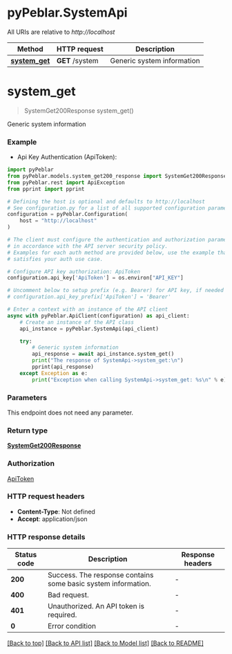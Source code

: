 # pyPeblar.SystemApi

All URIs are relative to *http://localhost*

Method | HTTP request | Description
------------- | ------------- | -------------
[**system_get**](SystemApi.md#system_get) | **GET** /system | Generic system information


# **system_get**
> SystemGet200Response system_get()

Generic system information

### Example

* Api Key Authentication (ApiToken):

```python
import pyPeblar
from pyPeblar.models.system_get200_response import SystemGet200Response
from pyPeblar.rest import ApiException
from pprint import pprint

# Defining the host is optional and defaults to http://localhost
# See configuration.py for a list of all supported configuration parameters.
configuration = pyPeblar.Configuration(
    host = "http://localhost"
)

# The client must configure the authentication and authorization parameters
# in accordance with the API server security policy.
# Examples for each auth method are provided below, use the example that
# satisfies your auth use case.

# Configure API key authorization: ApiToken
configuration.api_key['ApiToken'] = os.environ["API_KEY"]

# Uncomment below to setup prefix (e.g. Bearer) for API key, if needed
# configuration.api_key_prefix['ApiToken'] = 'Bearer'

# Enter a context with an instance of the API client
async with pyPeblar.ApiClient(configuration) as api_client:
    # Create an instance of the API class
    api_instance = pyPeblar.SystemApi(api_client)

    try:
        # Generic system information
        api_response = await api_instance.system_get()
        print("The response of SystemApi->system_get:\n")
        pprint(api_response)
    except Exception as e:
        print("Exception when calling SystemApi->system_get: %s\n" % e)
```



### Parameters

This endpoint does not need any parameter.

### Return type

[**SystemGet200Response**](SystemGet200Response.md)

### Authorization

[ApiToken](../README.md#ApiToken)

### HTTP request headers

 - **Content-Type**: Not defined
 - **Accept**: application/json

### HTTP response details

| Status code | Description | Response headers |
|-------------|-------------|------------------|
**200** | Success. The response contains some basic system information. |  -  |
**400** | Bad request. |  -  |
**401** | Unauthorized. An API token is required. |  -  |
**0** | Error condition |  -  |

[[Back to top]](#) [[Back to API list]](../README.md#documentation-for-api-endpoints) [[Back to Model list]](../README.md#documentation-for-models) [[Back to README]](../README.md)

